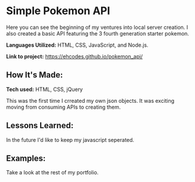 # Simple Pokemon API

Here you can see the beginning of my ventures into local server creation. I also created a basic API featuring the 3 fourth generation starter pokemon.

**Languages Utilized:** HTML, CSS, JavaScript, and Node.js.

**Link to project:** https://ehcodes.github.io/pokemon_api/

## How It's Made:

**Tech used:** HTML, CSS, jQuery

This was the first time I crreated my own json objects. It was exciting moving from consuming APIs to creating them.

## Lessons Learned:

In the future I'd like to keep my javascript seperated.

## Examples:
Take a look at the rest of my portfolio.


